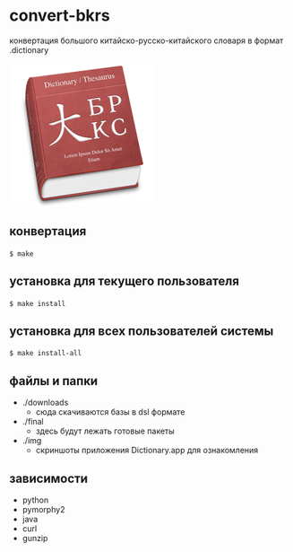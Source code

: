 convert-bkrs
=================

конвертация большого китайско-русско-китайского словаря в формат .dictionary

![大БКРС](both/OtherResources/Images/icon.png)

## конвертация

`$ make`

## установка для текущего пользователя

`$ make install`

## установка для всех пользователей системы

`$ make install-all`

## файлы и папки

* ./downloads
	- сюда скачиваются базы в dsl формате
* ./final
	- здесь будут лежать готовые пакеты
* ./img
	- скриншоты приложения Dictionary.app для ознакомления

## зависимости

* python
* pymorphy2
* java
* curl
* gunzip
